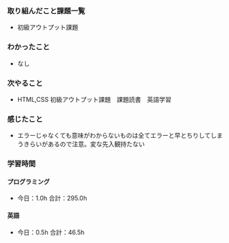 ### 取り組んだこと課題一覧
- 初級アウトプット課題
### わかったこと
- なし
### 次やること
- HTML,CSS 初級アウトプット課題　課題読書　英語学習
### 感じたこと
- エラーじゃなくても意味がわからないものは全てエラーと早とちりしてしまうきらいがあるので注意。変な先入観持たない
### 学習時間
#### プログラミング
- 今日：1.0h 合計：295.0h
#### 英語
- 今日：0.5h 合計：46.5h